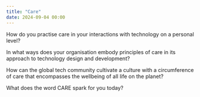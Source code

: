 ```yaml
---
title: "Care"
date: 2024-09-04 00:00
---
```


How do you practise care in your interactions with technology on a personal level?

In what ways does your organisation embody principles of care in its approach to technology design and development?

How can the global tech community cultivate a culture with a circumference of care that encompasses the wellbeing of all life on the planet?

What does the word CARE spark for you today?